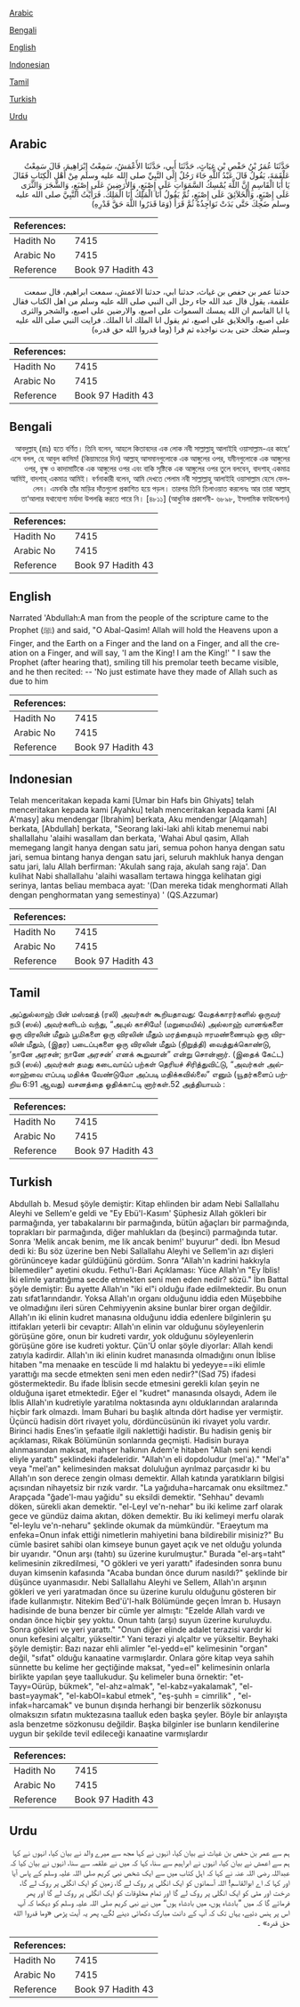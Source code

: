 [Arabic](#arabic)

[Bengali](#bengali)

[English](#english)

[Indonesian](#indonesian)

[Tamil](#tamil)

[Turkish](#turkish)

[Urdu](#urdu)

## Arabic


<div dir="rtl" lang="ar" style={{fontSize:'larger',backgroundColor:'#f8f9fa',padding:20}}>
حَدَّثَنَا عُمَرُ بْنُ حَفْصِ بْنِ غِيَاثٍ، حَدَّثَنَا أَبِي، حَدَّثَنَا الأَعْمَشُ، سَمِعْتُ إِبْرَاهِيمَ، قَالَ سَمِعْتُ عَلْقَمَةَ، يَقُولُ قَالَ عَبْدُ اللَّهِ جَاءَ رَجُلٌ إِلَى النَّبِيِّ صلى الله عليه وسلم مِنْ أَهْلِ الْكِتَابِ فَقَالَ يَا أَبَا الْقَاسِمِ إِنَّ اللَّهَ يُمْسِكُ السَّمَوَاتِ عَلَى إِصْبَعٍ، وَالأَرَضِينَ عَلَى إِصْبَعٍ، وَالشَّجَرَ وَالثَّرَى عَلَى إِصْبَعٍ، وَالْخَلاَئِقَ عَلَى إِصْبَعٍ، ثُمَّ يَقُولُ أَنَا الْمَلِكُ أَنَا الْمَلِكُ‏.‏ فَرَأَيْتُ النَّبِيَّ صلى الله عليه وسلم ضَحِكَ حَتَّى بَدَتْ نَوَاجِذُهُ ثُمَّ قَرَأَ ‏(‏وَمَا قَدَرُوا اللَّهَ حَقَّ قَدْرِهِ‏)‏
</div>
<div style={{backgroundColor:'#f8f9fa',padding:20, marginBottom: 10}}><table> <thead> <tr> <th>References:</th> <th></th> </tr> </thead> <tbody><tr><td>Hadith No</td><td>7415</td></tr><tr><td>Arabic No</td><td>7415</td></tr><tr><td>Reference</td><td>Book 97 Hadith 43</td></tr></tbody></table></div>


<div dir="rtl" lang="ar" style={{fontSize:'larger',backgroundColor:'#f8f9fa',padding:20}}>
حدثنا عمر بن حفص بن غياث، حدثنا ابي، حدثنا الاعمش، سمعت ابراهيم، قال سمعت علقمة، يقول قال عبد الله جاء رجل الى النبي صلى الله عليه وسلم من اهل الكتاب فقال يا ابا القاسم ان الله يمسك السموات على اصبع، والارضين على اصبع، والشجر والثرى على اصبع، والخلايق على اصبع، ثم يقول انا الملك انا الملك. فرايت النبي صلى الله عليه وسلم ضحك حتى بدت نواجذه ثم قرا (وما قدروا الله حق قدره)
</div>
<div style={{backgroundColor:'#f8f9fa',padding:20, marginBottom: 10}}><table> <thead> <tr> <th>References:</th> <th></th> </tr> </thead> <tbody><tr><td>Hadith No</td><td>7415</td></tr><tr><td>Arabic No</td><td>7415</td></tr><tr><td>Reference</td><td>Book 97 Hadith 43</td></tr></tbody></table></div>

## Bengali


<div dir="rtl" lang="bn" style={{fontSize:'larger',backgroundColor:'#f8f9fa',padding:20}}>
‘আবদুল্লাহ্ (রাঃ) হতে বর্ণিত। তিনি বলেন, আহলে কিতাবদের এক লোক নবী সাল্লাল্লাহু আলাইহি ওয়াসাল্লাম-এর কাছে এসে বলল, হে আবুল কাসিম! (কিয়ামতের দিন) আল্লাহ্ আসমানগুলোকে এক আঙ্গুলের ওপর, যমীনগুলোকে এক আঙ্গুলের ওপর, বৃক্ষ ও কাদামাটিকে এক আঙ্গুলের ওপর এবং বাকি সৃষ্টিকে এক আঙ্গুলের ওপর তুলে বলবেন, বাদশাহ্ একমাত্র আমিই, বাদশাহ্ একমাত্র আমিই। বর্ণনাকারী বলেন, আমি দেখতে পেলাম নবী সাল্লাল্লাহু আলাইহি ওয়াসাল্লাম হেসে ফেললেন। এমনকি তাঁর মাড়ির দাঁতগুলো প্রকাশিত হয়ে পড়ল। তারপর তিনি তিলাওয়াত করলেনঃ আর তারা আল্লাহ্ তা‘আলার যথাযোগ্য মর্যাদা উপলব্ধি করতে পারে নি। [৪৮১১] (আধুনিক প্রকাশনী- ৬৮৯৮, ইসলামিক ফাউন্ডেশন)
</div>
<div style={{backgroundColor:'#f8f9fa',padding:20, marginBottom: 10}}><table> <thead> <tr> <th>References:</th> <th></th> </tr> </thead> <tbody><tr><td>Hadith No</td><td>7415</td></tr><tr><td>Arabic No</td><td>7415</td></tr><tr><td>Reference</td><td>Book 97 Hadith 43</td></tr></tbody></table></div>

## English


<div dir="ltr" lang="en" style={{fontSize:'larger',backgroundColor:'#f8f9fa',padding:20}}>
Narrated 'Abdullah:A man from the people of the scripture came to the Prophet (ﷺ) and said, "O Abal-Qasim! Allah will hold the Heavens upon a Finger, and the Earth on a Finger and the land on a Finger, and all the creation on a Finger, and will say, 'I am the King! I am the King!' " I saw the Prophet (after hearing that), smiling till his premolar teeth became visible, and he then recited: -- 'No just estimate have they made of Allah such as due to him
</div>
<div style={{backgroundColor:'#f8f9fa',padding:20, marginBottom: 10}}><table> <thead> <tr> <th>References:</th> <th></th> </tr> </thead> <tbody><tr><td>Hadith No</td><td>7415</td></tr><tr><td>Arabic No</td><td>7415</td></tr><tr><td>Reference</td><td>Book 97 Hadith 43</td></tr></tbody></table></div>

## Indonesian


<div dir="ltr" lang="id" style={{fontSize:'larger',backgroundColor:'#f8f9fa',padding:20}}>
Telah menceritakan kepada kami [Umar bin Hafs bin Ghiyats] telah menceritakan kepada kami [Ayahku] telah menceritakan kepada kami [Al A'masy] aku mendengar [Ibrahim] berkata, Aku mendengar [Alqamah] berkata, [Abdullah] berkata, "Seorang laki-laki ahli kitab menemui nabi shallallahu 'alaihi wasallam dan berkata, 'Wahai Abul qasim, Allah memegang langit hanya dengan satu jari, semua pohon hanya dengan satu jari, semua bintang hanya dengan satu jari, seluruh makhluk hanya dengan satu jari, lalu Allah berfirman: 'Akulah sang raja, akulah sang raja'. Dan kulihat Nabi shallallahu 'alaihi wasallam tertawa hingga kelihatan gigi serinya, lantas beliau membaca ayat: '(Dan mereka tidak menghormati Allah dengan penghormatan yang semestinya) ' (QS.Azzumar)
</div>
<div style={{backgroundColor:'#f8f9fa',padding:20, marginBottom: 10}}><table> <thead> <tr> <th>References:</th> <th></th> </tr> </thead> <tbody><tr><td>Hadith No</td><td>7415</td></tr><tr><td>Arabic No</td><td>7415</td></tr><tr><td>Reference</td><td>Book 97 Hadith 43</td></tr></tbody></table></div>

## Tamil


<div dir="ltr" lang="ta" style={{fontSize:'larger',backgroundColor:'#f8f9fa',padding:20}}>
அப்துல்லாஹ் பின் மஸ்ஊத் (ரலி) அவர்கள் கூறியதாவது: வேதக்காரர்களில் ஒருவர் நபி (ஸல்) அவர்களிடம் வந்து, “அபுல் காசிமே! (மறுமையில்) அல்லாஹ் வானங்களை ஒரு விரலின் மீதும் பூமிகளை ஒரு விரலின் மீதும் மரத்தையும் ஈரமண்ணையும் ஒரு விரலின் மீதும், (இதர) படைப்புகளை ஒரு விரலின் மீதும் (நிறுத்தி) வைத்துக்கொண்டு, ‘நானே அரசன்; நானே அரசன்’ எனக் கூறுவான்” என்று சொன்னார். (இதைக் கேட்ட) நபி (ஸல்) அவர்கள் தமது கடைவாய்ப் பற்கள் தெரியச் சிரித்துவிட்டு, “அவர்கள் அல்லாஹ்வை எப்படி மதிக்க வேண்டுமோ அப்படி மதிக்கவில்லை” எனும் (யூதர்களைப் பற்றிய 6:91 ஆவது) வசனத்தை ஓதிக்காட்டி னார்கள்.52 அத்தியாயம் :
</div>
<div style={{backgroundColor:'#f8f9fa',padding:20, marginBottom: 10}}><table> <thead> <tr> <th>References:</th> <th></th> </tr> </thead> <tbody><tr><td>Hadith No</td><td>7415</td></tr><tr><td>Arabic No</td><td>7415</td></tr><tr><td>Reference</td><td>Book 97 Hadith 43</td></tr></tbody></table></div>

## Turkish


<div dir="ltr" lang="tr" style={{fontSize:'larger',backgroundColor:'#f8f9fa',padding:20}}>
Abdullah b. Mesud şöyle demiştir: Kitap ehlinden bir adam Nebi Sallallahu Aleyhi ve Sellem'e geldi ve "Ey Ebü'l-Kasım' Şüphesiz Allah gökleri bir parmağında, yer tabakalarını bir parmağında, bütün ağaçları bir parmağında, toprakları bir parmağında, diğer mahlukları da (beşinci) parmağında tutar. Sonra 'Melik ancak benim, me lik ancak benim!' buyurur" dedi. İbn Mesud dedi ki: Bu söz üzerine ben Nebi Sallallahu Aleyhi ve Sellem'in azı dişleri görününceye kadar güldüğünü gördüm. Sonra "Allah'ın kadrini hakkıyla bilemediler" ayetini okudu. Fethu'l-Bari Açıklaması: Yüce Allah'ın "Ey İblis! İki elimle yarattığıma secde etmekten seni men eden nedir? sözü." İbn Battal şöyle demiştir: Bu ayette Allah'ın "iki el"i olduğu ifade edilmektedir. Bu onun zatı sıfat1arındandır. Yoksa Allah'ın organı olduğunu iddia eden Müşebbihe ve olmadığını ileri süren Cehmiyyenin aksine bunlar birer organ değildir. Allah'ın iki elinin kudret manasına olduğunu iddia edenlere bilginlerin şu ittifakları yeterli bir cevaptır: Allah'ın elinin var olduğunu söyleyenlerin görüşüne göre, onun bir kudreti vardır, yok olduğunu söyleyenlerin görüşüne göre ise kudreti yoktur. Çün'Ü onlar şöyle diyorlar: Allah kendi zatıyla kadirdir. Allah'ın iki elinin kudret manasında olmadığını onun İblise hitaben "ma menaake en tescüde li md halaktu bi yedeyye==iki elimle yarattığı ma secde etmekten seni men eden nedir?"(Sad 75) ifadesi göstermektedir. Bu ifade İblisin secde etmesini gerekli kılan şeyin ne olduğuna işaret etmektedir. Eğer el "kudret" manasında olsaydı, Adem ile İblis Allah'ın kudretiyle yaratılma noktasında aynı olduklarından aralarında hiçbir fark olmazdı. İmam Buhari bu başlık altında dört hadise yer vermiştir. Üçüncü hadisin dört rivayet yolu, dördüncüsünün iki rivayet yolu vardır. Birinci hadis Enes'in şefaatle ilgili naklettiği hadistir. Bu hadisin geniş bir açıklaması, Rikak Bölümünün sonlarında geçmişti. Hadisin buraya alınmasından maksat, mahşer halkının Adem'e hitaben "Allah seni kendi eliyle yarattı" şeklindeki ifadeleridir. "Allah'ın eli dopdoludur (mel'a)." "Mel'a" veya "mel'an" kelimesinden maksat doluluğun ayrılmaz parçasıdır ki bu Allah'ın son derece zengin olması demektir. Allah katında yaratıkların bilgisi açısından nihayetsiz bir rızık vardır. "La yağıduha=harcamak onu eksiltmez." Arapçada "ğade'l-mau yağidu" su eksildi demektir. "Sehhau" devamlı döken, sürekli akan demektir. "el-Leyl ve'n-nehar" bu iki kelime zarf olarak gece ve gündüz daima akıtan, döken demektir. Bu iki kelimeyi merfu olarak "el-Ieylu ve'n-neharu" şeklinde okumak da mümkündür. "Eraeytum ma enfeka=Onun infak ettiği nimetlerin mahiyetini bana bildirebilir misiniz?" Bu cümle basiret sahibi olan kimseye bunun gayet açık ve net olduğu yolunda bir uyarıdır. "Onun arşı (tahtı) su üzerine kurulmuştur." Burada "el-arş=taht" kelimesinin zikredilmesi, "O gökleri ve yeri yarattı" ifadesinden sonra bunu duyan kimsenin kafasında "Acaba bundan önce durum nasıldı?" şeklinde bir düşünce uyanmasıdır. Nebi Sallallahu Aleyhi ve Sellem, Allah'ın arşının gökleri ve yeri yaratmadan önce su üzerine kurulu olduğunu gösteren bir ifade kullanmıştır. Nitekim Bed'ü'l-halk Bölümünde geçen İmran b. Husayn hadisinde de buna benzer bir cümle yer almıştı: "Ezelde Allah vardı ve ondan önce hiçbir şey yoktu. Onun tahtı (arşı) suyun üzerine kuruluydu. Sonra gökleri ve yeri yarattı." "Onun diğer elinde adalet terazisi vardır ki onun kefesini alçaltır, yükseltir." Yani terazi yi alçaltır ve yükseltir. Beyhaki şöyle demiştir: Bazı nazar ehli alimler "el-yedd=el" kelimesinin "organ" değil, "sıfat" olduğu kanaatine varmışlardır. Onlara göre kitap veya sahih sünnette bu kelime her geçtiğinde maksat, "yed=el" kelimesinin onlarla birlikte yapılan şeye taallukudur. Şu kelimeler buna örnektir: "et-Tayy=Oürüp, bükmek", "el-ahz=almak", "el-kabz=yakalamak", "el-bast=yaymak", "el-kabOI=kabul etmek", "eş-şuhh = cimrilik" , "el-infak=harcamak" ve bunun dışında herhangi bir benzerlik sözkonusu olmaksızın sıfatın muktezasına taalluk eden başka şeyler. Böyle bir anlayışta asla benzetme sözkonusu değildir. Başka bilginler ise bunların kendilerine uygun bir şekilde tevil edileceği kanaatine varmışlardır
</div>
<div style={{backgroundColor:'#f8f9fa',padding:20, marginBottom: 10}}><table> <thead> <tr> <th>References:</th> <th></th> </tr> </thead> <tbody><tr><td>Hadith No</td><td>7415</td></tr><tr><td>Arabic No</td><td>7415</td></tr><tr><td>Reference</td><td>Book 97 Hadith 43</td></tr></tbody></table></div>

## Urdu


<div dir="rtl" lang="ur" style={{fontSize:'larger',backgroundColor:'#f8f9fa',padding:20}}>
ہم سے عمر بن حفص بن غیاث نے بیان کیا، انہوں نے کہا مجھ سے میرے والد نے بیان کیا، انہوں نے کہا ہم سے اعمش نے بیان کیا، انہوں نے ابراہیم سے سنا، کہا کہ میں نے علقمہ سے سنا، انہوں نے بیان کیا کہ عبداللہ رضی اللہ عنہ نے کہا کہ اہل کتاب میں سے ایک شخص نبی کریم صلی اللہ علیہ وسلم کے پاس آیا اور کہا کہ اے ابوالقاسم! اللہ آسمانوں کو ایک انگلی پر روک لے گا، زمین کو ایک انگلی پر روک لے گا، درخت اور مٹی کو ایک انگلی پر روک لے گا اور تمام مخلوقات کو ایک انگلی پر روک لے گا اور پھر فرمائے گا کہ میں ”بادشاہ ہوں، میں بادشاہ ہوں“ میں نے نبی کریم صلی اللہ علیہ وسلم کو دیکھا کہ آپ اس پر ہنس دئیے، یہاں تک کہ آپ کے دانت مبارک دکھائی دینے لگے، پھر یہ آیت پڑھی «وما قدروا الله حق قدره‏» ۔
</div>
<div style={{backgroundColor:'#f8f9fa',padding:20, marginBottom: 10}}><table> <thead> <tr> <th>References:</th> <th></th> </tr> </thead> <tbody><tr><td>Hadith No</td><td>7415</td></tr><tr><td>Arabic No</td><td>7415</td></tr><tr><td>Reference</td><td>Book 97 Hadith 43</td></tr></tbody></table></div>